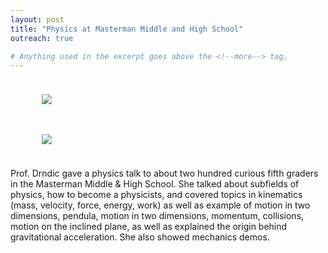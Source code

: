 ```yaml
---
layout: post
title: "Physics at Masterman Middle and High School"
outreach: true

# Anything used in the excerpt goes above the <!--more--> tag.
---
```


<figure class="hide-for-small" style="float: left; padding: 10px; width: 310px;">
  <img src="{{site.baseurl}}/{{site.img_path}}/Slide07.jpg">
</figure>
<figure class="hide-for-small" style="float: left; padding: 10px; width: 310px;">
  <img src="{{site.baseurl}}/{{site.img_path}}/Slide06.jpg">
</figure>

<br clear="all" />

Prof. Drndic gave a physics talk to about two hundred curious fifth graders in the Masterman Middle & High School.
She talked about subfields of physics, how to become a physicists, and covered topics in kinematics (mass, velocity, force, energy, work) as well as example of motion in two dimensions,
pendula, motion in two dimensions, momentum, collisions, motion on the inclined plane, as well as explained the origin behind gravitational acceleration. She also showed mechanics demos.



<!--more-->
